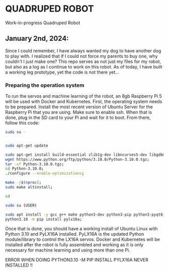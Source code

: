 # QUADRUPED ROBOT
Work-in-progress Quadruped Robot

## January 2nd, 2024:

Since I could remember, I have always wanted my dog to have another dog to play with. I realized that if I could not force my parents to buy one, why couldn't I just make one? This repo serves as not just my files for my robot, but also as a log as I continue to work on this robot. As of today, I have built a working leg prototype, yet the code is not there yet...

### Preparing the operation system

To run the servos and machine learning of the robot, an 8gb Raspberry Pi 5 will be used with Docker and Kubernetes. First, the operating system needs to be prepared. Install the most recent version of Ubuntu Server for the Raspberry Pi that you are using. Make sure to enable ssh. When that is done, plug in the SD card to your Pi and wait for it to boot. From there, follow this code:

``` bash
sudo su -


sudo apt-get update

sudo apt-get install build-essential zlib1g-dev libncurses5-dev libgdbm-dev libnss3-dev libssl-dev libreadline-dev libffi-dev libsqlite3-dev wget libbz2-dev;
wget https://www.python.org/ftp/python/3.10.0/Python-3.10.0.tgz;
tar -xf Python-3.10.0.tgz;
cd Python-3.10.0;
./configure --enable-optimizations;

make -j$(nproc);
sudo make altinstall;

cd

sudo su (USER)

sudo apt install -y gcc g++ make python3-dev python3-pip python3-pyqt6;
python3.10 -m pip install pylx16a;
```

Once that is done, you should have a working install of Ubuntu Linux with Python 3.10 and PyLX16A installed. PyLX16A is the updated Python module/library to control the LX16A servos. Docker and Kubernetes will be installed after the robot is fully assembled and working as it is only necessary for machine learning and using more than one Pi.

ERROR WHEN DOING PYTHON3.10 -M PIP INSTALL PYLX16A NEVER INSTALLED !!
